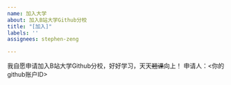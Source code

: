 ```yaml
---
name: 加入大学
about: 加入B站大学Github分校
title: "[加入]"
labels: ''
assignees: stephen-zeng

---
```


我自愿申请加入B站大学Github分校，好好学习，天天~~翘课~~向上！
申请人：<你的github账户ID>
